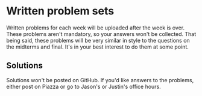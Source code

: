 # Written problem sets

Written problems for each week will be uploaded after the week is over.
These problems aren't mandatory, so your answers won't be collected.
That being said, these problems will be very similar in style to the questions on the midterms and final.
It's in your best interest to do them at some point.

## Solutions

Solutions won't be posted on GitHub.
If you'd like answers to the problems, either post on Piazza or go to Jason's or Justin's office hours.
